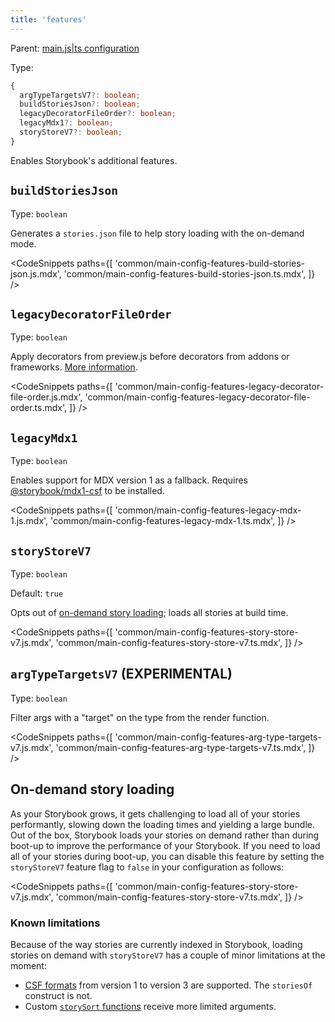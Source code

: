 ```yaml
---
title: 'features'
---
```


Parent: [main.js|ts configuration](./main-config.md)

Type:

```ts
{
  argTypeTargetsV7?: boolean;
  buildStoriesJson?: boolean;
  legacyDecoratorFileOrder?: boolean;
  legacyMdx1?: boolean;
  storyStoreV7?: boolean;
}
```

Enables Storybook's additional features.

## `buildStoriesJson`

Type: `boolean`

Generates a `stories.json` file to help story loading with the on-demand mode.

<!-- prettier-ignore-start -->

<CodeSnippets
  paths={[
    'common/main-config-features-build-stories-json.js.mdx',
    'common/main-config-features-build-stories-json.ts.mdx',
  ]}
/>

<!-- prettier-ignore-end -->

## `legacyDecoratorFileOrder`

Type: `boolean`

Apply decorators from preview.js before decorators from addons or frameworks. [More information](https://github.com/storybookjs/storybook/blob/next/MIGRATION.md#changed-decorator-order-between-previewjs-and-addonsframeworks).

<!-- prettier-ignore-start -->

<CodeSnippets
  paths={[
    'common/main-config-features-legacy-decorator-file-order.js.mdx',
    'common/main-config-features-legacy-decorator-file-order.ts.mdx',
  ]}
/>

<!-- prettier-ignore-end -->

## `legacyMdx1`

Type: `boolean`

Enables support for MDX version 1 as a fallback. Requires [@storybook/mdx1-csf](https://github.com/storybookjs/mdx1-csf) to be installed.

<!-- prettier-ignore-start -->

<CodeSnippets
  paths={[
    'common/main-config-features-legacy-mdx-1.js.mdx',
    'common/main-config-features-legacy-mdx-1.ts.mdx',
  ]}
/>

<!-- prettier-ignore-end -->

## `storyStoreV7`

Type: `boolean`

Default: `true`

Opts out of [on-demand story loading](#on-demand-story-loading); loads all stories at build time.

<!-- prettier-ignore-start -->

<CodeSnippets
  paths={[
    'common/main-config-features-story-store-v7.js.mdx',
    'common/main-config-features-story-store-v7.ts.mdx',
  ]}
/>

<!-- prettier-ignore-end -->

## `argTypeTargetsV7` (EXPERIMENTAL)

Type: `boolean`

Filter args with a "target" on the type from the render function.

<!-- prettier-ignore-start -->

<CodeSnippets
  paths={[
    'common/main-config-features-arg-type-targets-v7.js.mdx',
    'common/main-config-features-arg-type-targets-v7.ts.mdx',
  ]}
/>

<!-- prettier-ignore-end -->

## On-demand story loading

As your Storybook grows, it gets challenging to load all of your stories performantly, slowing down the loading times and yielding a large bundle. Out of the box, Storybook loads your stories on demand rather than during boot-up to improve the performance of your Storybook. If you need to load all of your stories during boot-up, you can disable this feature by setting the `storyStoreV7` feature flag to `false` in your configuration as follows:

<!-- prettier-ignore-start -->

<CodeSnippets
  paths={[
    'common/main-config-features-story-store-v7.js.mdx',
    'common/main-config-features-story-store-v7.ts.mdx',
  ]}
/>

<!-- prettier-ignore-end -->

### Known limitations

Because of the way stories are currently indexed in Storybook, loading stories on demand with `storyStoreV7` has a couple of minor limitations at the moment:

- [CSF formats](../api/csf.md) from version 1 to version 3 are supported. The `storiesOf` construct is not.
- Custom [`storySort` functions](../writing-stories/naming-components-and-hierarchy.md#sorting-stories) receive more limited arguments.
